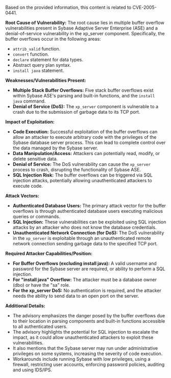 Based on the provided information, this content is related to CVE-2005-0441.

**Root Cause of Vulnerability:**
The root cause lies in multiple buffer overflow vulnerabilities present in Sybase Adaptive Server Enterprise (ASE) and a denial-of-service vulnerability in the xp_server component. Specifically, the buffer overflows occur in the following areas:
*   `attrib_valid` function.
*   `convert` function.
*   `declare` statement for data types.
*   Abstract query plan syntax.
*   `install java` statement.

**Weaknesses/Vulnerabilities Present:**
*   **Multiple Stack Buffer Overflows:**  Five stack buffer overflows exist within Sybase ASE's parsing and built-in functions, and the `install java` command.
*   **Denial of Service (DoS):** The `xp_server` component is vulnerable to a crash due to the submission of garbage data to its TCP port.

**Impact of Exploitation:**
*   **Code Execution:** Successful exploitation of the buffer overflows can allow an attacker to execute arbitrary code with the privileges of the Sybase database server process. This can lead to complete control over the data managed by the Sybase server.
*   **Data Manipulation/Access:** Attackers can potentially read, modify, or delete sensitive data.
*   **Denial of Service:** The DoS vulnerability can cause the `xp_server` process to crash, disrupting the functionality of Sybase ASE.
*  **SQL Injection Risk:** The buffer overflows can be triggered via SQL injection attacks, potentially allowing unauthenticated attackers to execute code.

**Attack Vectors:**
*   **Authenticated Database Users:** The primary attack vector for the buffer overflows is through authenticated database users executing malicious queries or commands.
*   **SQL Injection:** These vulnerabilities can be exploited using SQL injection attacks by an attacker who does not know the database credentials.
*   **Unauthenticated Network Connection (for DoS):** The DoS vulnerability in the `xp_server` is exploitable through an unauthenticated remote network connection sending garbage data to the specified TCP port.

**Required Attacker Capabilities/Position:**
*   **For Buffer Overflows (excluding install java):** A valid username and password for the Sybase server are required, or ability to perform a SQL injection.
*   **For "install java" Overflow:** The attacker must be a database owner (dbo) or have the "sa" role.
*  **For the xp_server DoS:** No authentication is required, and the attacker needs the ability to send data to an open port on the server.

**Additional Details:**
*   The advisory emphasizes the danger posed by the buffer overflows due to their location in parsing components and built-in functions accessible to all authenticated users.
*   The advisory highlights the potential for SQL injection to escalate the impact, as it could allow unauthenticated attackers to exploit these vulnerabilities.
*   It also mentions that the Sybase server may run under administrative privileges on some systems, increasing the severity of code execution.
*   Workarounds include running Sybase with low privileges, using a firewall, restricting user accounts, enforcing password policies, auditing and using IDS/IPS.